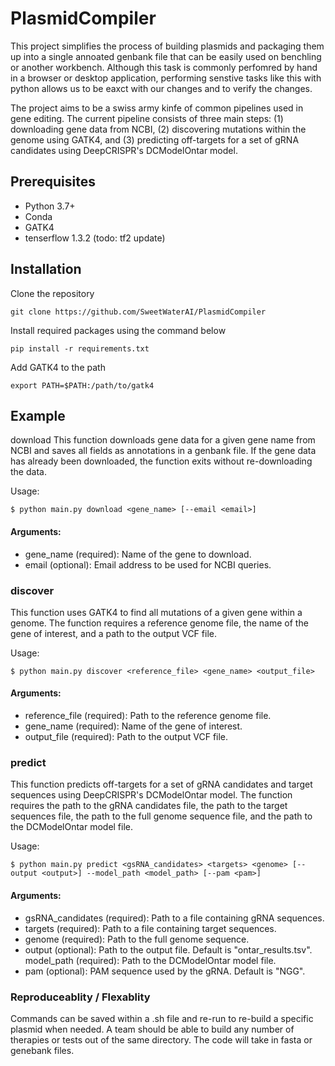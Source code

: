 # PlasmidCompiler
This project simplifies the process of building plasmids and packaging them up into a single annoated genbank file that can be easily used on benchling or another workbench.  Although this task is commonly perfomred by hand in a browser or desktop application, performing senstive tasks like this with python allows us to be eaxct with our changes and to verify the changes.

The project aims to be a swiss army kinfe of common pipelines used in gene editing. The current pipeline consists of three main steps: (1) downloading gene data from NCBI, (2) discovering mutations within the genome using GATK4, and (3) predicting off-targets for a set of gRNA candidates using DeepCRISPR's DCModelOntar model.

## Prerequisites
- Python 3.7+
- Conda
- GATK4
- tenserflow 1.3.2 (todo: tf2 update)

## Installation
Clone the repository

`git clone https://github.com/SweetWaterAI/PlasmidCompiler`

Install required packages using the command below

`pip install -r requirements.txt`

Add GATK4 to the path

`export PATH=$PATH:/path/to/gatk4`


## Example

download
This function downloads gene data for a given gene name from NCBI and saves all fields as annotations in a genbank file. If the gene data has already been downloaded, the function exits without re-downloading the data.

Usage:

`$ python main.py download <gene_name> [--email <email>]`

#### Arguments:

- gene_name (required): Name of the gene to download.
- email (optional): Email address to be used for NCBI queries.
### discover
This function uses GATK4 to find all mutations of a given gene within a genome. The function requires a reference genome file, the name of the gene of interest, and a path to the output VCF file.

Usage:

`$ python main.py discover <reference_file> <gene_name> <output_file>`

#### Arguments:

- reference_file (required): Path to the reference genome file.
- gene_name (required): Name of the gene of interest.
- output_file (required): Path to the output VCF file.


### predict
This function predicts off-targets for a set of gRNA candidates and target sequences using DeepCRISPR's DCModelOntar model. The function requires the path to the gRNA candidates file, the path to the target sequences file, the path to the full genome sequence file, and the path to the DCModelOntar model file.

Usage:

`$ python main.py predict <gsRNA_candidates> <targets> <genome> [--output <output>] --model_path <model_path> [--pam <pam>]`

#### Arguments:

- gsRNA_candidates (required): Path to a file containing gRNA sequences.
- targets (required): Path to a file containing target sequences.
- genome (required): Path to the full genome sequence.
- output (optional): Path to the output file. Default is "ontar_results.tsv".
model_path (required): Path to the DCModelOntar model file.
- pam (optional): PAM sequence used by the gRNA. Default is "NGG".
### Reproduceablity / Flexablity
Commands can be saved within a .sh file and re-run to re-build a specific plasmid when needed. A team should be able to build any number of therapies or tests out of the same directory.  The code will take in fasta or genebank files.
